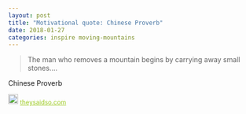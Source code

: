 ```yaml
---
layout: post
title: "Motivational quote: Chinese Proverb"
date: 2018-01-27
categories: inspire moving-mountains
---
```

> The man who removes a mountain begins by carrying away small stones....

Chinese Proverb

<span style="z-index:50;font-size:0.9em;"><img src="https://theysaidso.com/branding/theysaidso.png" height="20" width="20" alt="theysaidso.com"/><a href="https://theysaidso.com" title="Powered by quotes from theysaidso.com" style="color: #9fcc25; margin-left: 4px; vertical-align: middle;">theysaidso.com</a></span>
